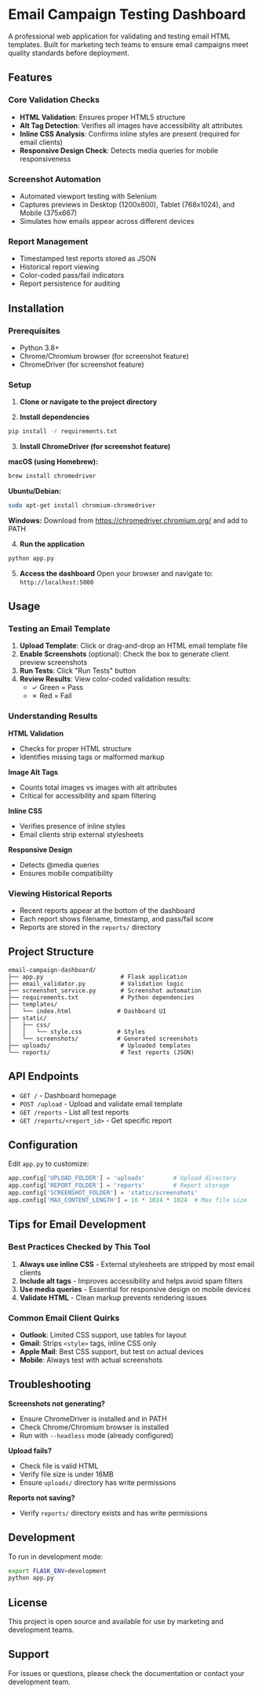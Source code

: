 # Email Campaign Testing Dashboard

A professional web application for validating and testing email HTML templates. Built for marketing tech teams to ensure email campaigns meet quality standards before deployment.

## Features

### Core Validation Checks
- **HTML Validation**: Ensures proper HTML5 structure
- **Alt Tag Detection**: Verifies all images have accessibility alt attributes
- **Inline CSS Analysis**: Confirms inline styles are present (required for email clients)
- **Responsive Design Check**: Detects media queries for mobile responsiveness

### Screenshot Automation
- Automated viewport testing with Selenium
- Captures previews in Desktop (1200x800), Tablet (768x1024), and Mobile (375x667)
- Simulates how emails appear across different devices

### Report Management
- Timestamped test reports stored as JSON
- Historical report viewing
- Color-coded pass/fail indicators
- Report persistence for auditing

## Installation

### Prerequisites
- Python 3.8+
- Chrome/Chromium browser (for screenshot feature)
- ChromeDriver (for screenshot feature)

### Setup

1. **Clone or navigate to the project directory**

2. **Install dependencies**
```bash
pip install -r requirements.txt
```

3. **Install ChromeDriver (for screenshot feature)**

**macOS (using Homebrew):**
```bash
brew install chromedriver
```

**Ubuntu/Debian:**
```bash
sudo apt-get install chromium-chromedriver
```

**Windows:**
Download from https://chromedriver.chromium.org/ and add to PATH

4. **Run the application**
```bash
python app.py
```

5. **Access the dashboard**
Open your browser and navigate to: `http://localhost:5000`

## Usage

### Testing an Email Template

1. **Upload Template**: Click or drag-and-drop an HTML email template file
2. **Enable Screenshots** (optional): Check the box to generate client preview screenshots
3. **Run Tests**: Click "Run Tests" button
4. **Review Results**: View color-coded validation results:
   - ✓ Green = Pass
   - ✗ Red = Fail

### Understanding Results

**HTML Validation**
- Checks for proper HTML structure
- Identifies missing tags or malformed markup

**Image Alt Tags**
- Counts total images vs images with alt attributes
- Critical for accessibility and spam filtering

**Inline CSS**
- Verifies presence of inline styles
- Email clients strip external stylesheets

**Responsive Design**
- Detects @media queries
- Ensures mobile compatibility

### Viewing Historical Reports

- Recent reports appear at the bottom of the dashboard
- Each report shows filename, timestamp, and pass/fail score
- Reports are stored in the `reports/` directory

## Project Structure

```
email-campaign-dashboard/
├── app.py                      # Flask application
├── email_validator.py          # Validation logic
├── screenshot_service.py       # Screenshot automation
├── requirements.txt            # Python dependencies
├── templates/
│   └── index.html             # Dashboard UI
├── static/
│   ├── css/
│   │   └── style.css          # Styles
│   └── screenshots/           # Generated screenshots
├── uploads/                    # Uploaded templates
└── reports/                    # Test reports (JSON)
```

## API Endpoints

- `GET /` - Dashboard homepage
- `POST /upload` - Upload and validate email template
- `GET /reports` - List all test reports
- `GET /reports/<report_id>` - Get specific report

## Configuration

Edit `app.py` to customize:

```python
app.config['UPLOAD_FOLDER'] = 'uploads'        # Upload directory
app.config['REPORT_FOLDER'] = 'reports'        # Report storage
app.config['SCREENSHOT_FOLDER'] = 'static/screenshots'
app.config['MAX_CONTENT_LENGTH'] = 16 * 1024 * 1024  # Max file size
```

## Tips for Email Development

### Best Practices Checked by This Tool

1. **Always use inline CSS** - External stylesheets are stripped by most email clients
2. **Include alt tags** - Improves accessibility and helps avoid spam filters
3. **Use media queries** - Essential for responsive design on mobile devices
4. **Validate HTML** - Clean markup prevents rendering issues

### Common Email Client Quirks

- **Outlook**: Limited CSS support, use tables for layout
- **Gmail**: Strips `<style>` tags, inline CSS only
- **Apple Mail**: Best CSS support, but test on actual devices
- **Mobile**: Always test with actual screenshots

## Troubleshooting

**Screenshots not generating?**
- Ensure ChromeDriver is installed and in PATH
- Check Chrome/Chromium browser is installed
- Run with `--headless` mode (already configured)

**Upload fails?**
- Check file is valid HTML
- Verify file size is under 16MB
- Ensure `uploads/` directory has write permissions

**Reports not saving?**
- Verify `reports/` directory exists and has write permissions

## Development

To run in development mode:

```bash
export FLASK_ENV=development
python app.py
```

## License

This project is open source and available for use by marketing and development teams.

## Support

For issues or questions, please check the documentation or contact your development team.
